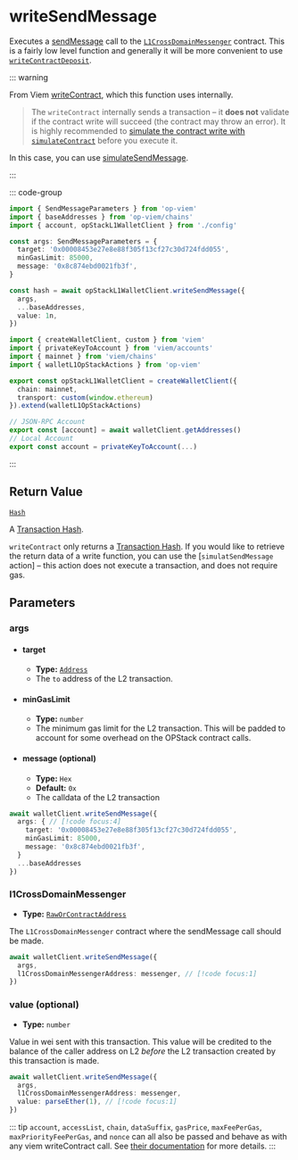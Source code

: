 # writeSendMessage

Executes a [sendMessage](https://github.com/ethereum-optimism/optimism/blob/develop/packages/contracts-bedrock/src/universal/CrossDomainMessenger.sol#L180) call to the [`L1CrossDomainMessenger`](https://github.com/ethereum-optimism/optimism/blob/develop/packages/contracts-bedrock/src/L1/L1CrossDomainMessenger.sol) contract. This is a fairly low level function and generally it will be more convenient to use [`writeContractDeposit`](/docs/actions/wallet/L1/writeContractDeposit).

::: warning

From Viem [writeContract]((https://viem.sh/docs/contract/writeContract.html#writecontract)), which this function uses internally.

> The `writeContract` internally sends a transaction – it **does not** validate if the contract write will succeed (the contract may throw an error). It is highly recommended to [simulate the contract write with `simulateContract`](#usage) before you execute it.

In this case, you can use [simulateSendMessage](/docs/actions/wallet/L1/simulateSendMessage).

:::

::: code-group

```ts [example.ts]
import { SendMessageParameters } from 'op-viem'
import { baseAddresses } from 'op-viem/chains'
import { account, opStackL1WalletClient } from './config'

const args: SendMessageParameters = {
  target: '0x00008453e27e8e88f305f13cf27c30d724fdd055',
  minGasLimit: 85000,
  message: '0x8c874ebd0021fb3f',
}

const hash = await opStackL1WalletClient.writeSendMessage({
  args,
  ...baseAddresses,
  value: 1n,
})
```

```ts [config.ts]
import { createWalletClient, custom } from 'viem'
import { privateKeyToAccount } from 'viem/accounts'
import { mainnet } from 'viem/chains'
import { walletL1OpStackActions } from 'op-viem'

export const opStackL1WalletClient = createWalletClient({
  chain: mainnet,
  transport: custom(window.ethereum)
}).extend(walletL1OpStackActions)

// JSON-RPC Account
export const [account] = await walletClient.getAddresses()
// Local Account
export const account = privateKeyToAccount(...)
```

:::

## Return Value

[`Hash`](https://viem.sh/docs/glossary/types#hash)

A [Transaction Hash](https://viem.sh/docs/glossary/terms#hash).

`writeContract` only returns a [Transaction Hash](https://viem.sh/docs/glossary/terms#hash). If you would like to retrieve the return data of a write function, you can use the [`simulatSendMessage` action] – this action does not execute a transaction, and does not require gas.

## Parameters

### args

- #### target
  - **Type:** [`Address`](https://viem.sh/docs/glossary/types#address)
  - The `to` address of the L2 transaction.

- #### minGasLimit
  - **Type:** `number`
  - The minimum gas limit for the L2 transaction. This will be padded to account for some overhead on the OPStack contract calls.

- #### message (optional)
  - **Type:** `Hex`
  - **Default:** `0x`
  - The calldata of the L2 transaction

```ts
await walletClient.writeSendMessage({
  args: { // [!code focus:4]
    target: '0x00008453e27e8e88f305f13cf27c30d724fdd055',
    minGasLimit: 85000,
    message: '0x8c874ebd0021fb3f',
  }
  ...baseAddresses
})
```

### l1CrossDomainMessenger

- **Type:** [`RawOrContractAddress`](https://opviem.sh/docs/glossary/types.html#raworcontractaddress)

The `L1CrossDomainMessenger` contract where the sendMessage call should be made.

```ts
await walletClient.writeSendMessage({
  args,
  l1CrossDomainMessengerAddress: messenger, // [!code focus:1]
})
```

### value (optional)

- **Type:** `number`

Value in wei sent with this transaction. This value will be credited to the balance of the caller address on L2 _before_ the L2 transaction created by this transaction is made.

```ts
await walletClient.writeSendMessage({
  args,
  l1CrossDomainMessengerAddress: messenger,
  value: parseEther(1), // [!code focus:1]
})
```

::: tip
`account`, `accessList`, `chain`, `dataSuffix`, `gasPrice`, `maxFeePerGas`, `maxPriorityFeePerGas`, and `nonce` can all also be passed and behave as with any viem writeContract call. See [their documentation](https://viem.sh/docs/contract/writeContract.html#writecontract) for more details.
:::
